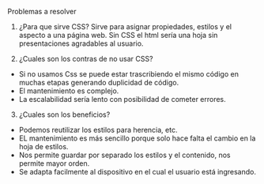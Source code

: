 Problemas a resolver

1. ¿Para que sirve CSS?
Sirve para asignar propiedades, estilos y el aspecto a una página web. Sin CSS el html sería una hoja sin presentaciones
agradables al usuario.

2. ¿Cuales son los contras de no usar CSS?
- Si no usamos Css se puede estar trascribiendo el mismo código en muchas etapas generando duplicidad de código.
- El mantenimiento es complejo.
- La escalabilidad sería lento con posibilidad de cometer errores.

3. ¿Cuales son los beneficios?
- Podemos reutilizar los estilos para herencia, etc.
- EL mantenimiento es más sencillo porque solo hace falta el cambio en la hoja de estilos.
- Nos permite guardar por separado los estilos y el contenido, nos permite mayor orden.
- Se adapta facilmente al dispositivo en el cual el usuario está ingresando.